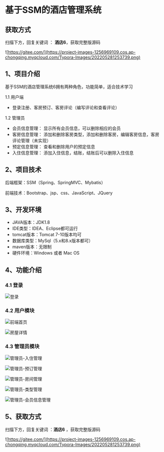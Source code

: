 # 基于SSM的酒店管理系统

## 获取方式

扫描下方，回复关键词  ： **酒店6**，获取完整版源码

![https://gitee.com/](https://project-images-1256969109.cos.ap-chongqing.myqcloud.com/Typora-Images/202205281253739.png)

## 1、项目介绍

基于SSM的酒店管理系统6拥有两种角色，功能简单，适合技术学习

1.1 用户端

* 登录注册、客房预订、客房评论（编写评论和查看评论）

1.2 管理员

* 会员信息管理： 显示所有会员信息，可以删除相应的会员
* 客房信息管理： 添加和删除客房类型，添加和删除客房，编辑客房信息，客房评论管理（未实现）
* 预定信息管理： 查看和删除用户的预定信息
* 入住信息管理： 添加入住信息，结账，结账后可以删除入住信息


## 2、项目技术

后端框架：SSM（Spring、SpringMVC、Mybatis）

前端技术：Bootstrap、jsp、css、JavaScript、JQuery

## 3、开发环境

- JAVA版本：JDK1.8
- IDE类型：IDEA、Eclipse都可运行
- tomcat版本：Tomcat 7-10版本均可
- 数据库类型：MySql（5.x和8.x版本都可） 
- maven版本：无限制
- 硬件环境：Windows 或者 Mac OS


## 4、功能介绍

### 4.1 登录

![登录](https://project-images-1256969109.cos.ap-chongqing.myqcloud.com/Typora-Images/202208071843190.jpg)

### 4.2 用户模块

![前端首页](https://project-images-1256969109.cos.ap-chongqing.myqcloud.com/Typora-Images/202208071843762.jpg)

![房屋详情](https://project-images-1256969109.cos.ap-chongqing.myqcloud.com/Typora-Images/202208071843479.jpg)

### 4.3 管理员模块

![管理员-入住管理](https://project-images-1256969109.cos.ap-chongqing.myqcloud.com/Typora-Images/202208071843999.jpg)

![管理员-预订管理](https://project-images-1256969109.cos.ap-chongqing.myqcloud.com/Typora-Images/202208071843534.jpg)

![管理员-房间管理](https://project-images-1256969109.cos.ap-chongqing.myqcloud.com/Typora-Images/202208071844429.jpg)

![管理员-类型管理](https://project-images-1256969109.cos.ap-chongqing.myqcloud.com/Typora-Images/202208071844829.jpg)

![管理员-会员信息管理](https://project-images-1256969109.cos.ap-chongqing.myqcloud.com/Typora-Images/202208071844776.jpg)

## 5、获取方式

扫描下方，回复关键词  ：**酒店6** ，获取完整版源码



![https://gitee.com/](https://project-images-1256969109.cos.ap-chongqing.myqcloud.com/Typora-Images/202205281253739.png)

